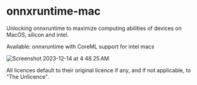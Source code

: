 # onnxruntime-mac
Unlocking onnxruntime to maximize computing abilities of devices on MacOS, silicon and intel.




Available: onnxruntime with CoreML support for intel macs





![Screenshot 2023-12-14 at 4 48 25 AM](https://github.com/Oil3/onnxruntime-mac/assets/22565084/e9aa631c-712c-40be-9d4b-811485155b60)






All licences default to their original licence if any, and if not applicable, to "The Unlicence".
